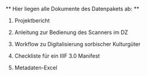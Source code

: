 ** Hier liegen alle Dokumente des Datenpakets ab: **

1. Projektbericht

2. Anleitung zur Bedienung des Scanners im DZ

3. Workflow zu Digitalisierung sorbischer Kulturgüter

4. Checkliste für ein IIIF 3.0 Manifest

5. Metadaten-Excel
